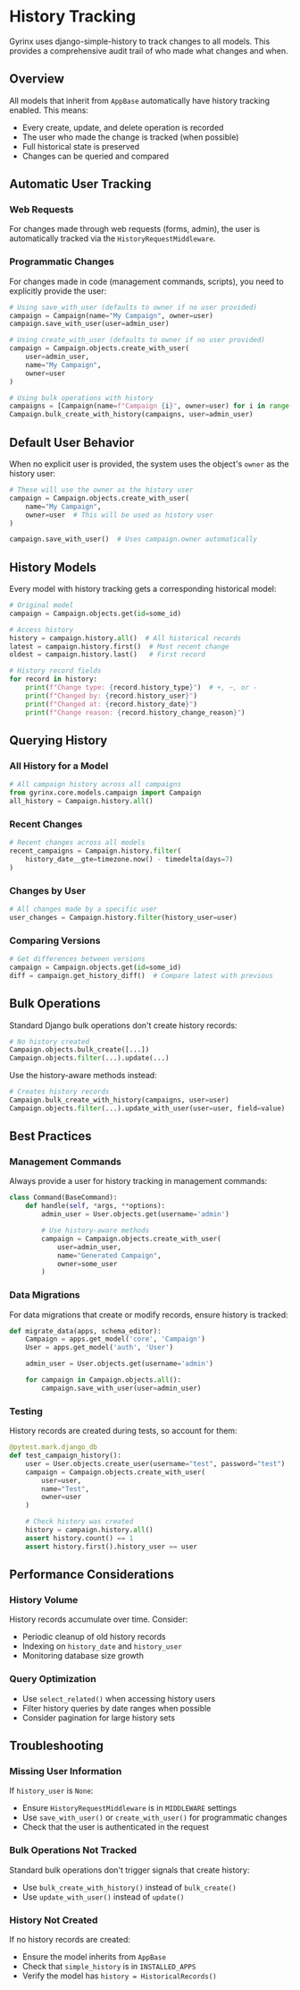 # History Tracking

Gyrinx uses django-simple-history to track changes to all models. This provides a comprehensive audit trail of who made what changes and when.

## Overview

All models that inherit from `AppBase` automatically have history tracking enabled. This means:

- Every create, update, and delete operation is recorded
- The user who made the change is tracked (when possible)
- Full historical state is preserved
- Changes can be queried and compared

## Automatic User Tracking

### Web Requests

For changes made through web requests (forms, admin), the user is automatically tracked via the `HistoryRequestMiddleware`.

### Programmatic Changes

For changes made in code (management commands, scripts), you need to explicitly provide the user:

```python
# Using save_with_user (defaults to owner if no user provided)
campaign = Campaign(name="My Campaign", owner=user)
campaign.save_with_user(user=admin_user)

# Using create_with_user (defaults to owner if no user provided)
campaign = Campaign.objects.create_with_user(
    user=admin_user,
    name="My Campaign",
    owner=user
)

# Using bulk operations with history
campaigns = [Campaign(name=f"Campaign {i}", owner=user) for i in range(3)]
Campaign.bulk_create_with_history(campaigns, user=admin_user)
```

## Default User Behavior

When no explicit user is provided, the system uses the object's `owner` as the history user:

```python
# These will use the owner as the history user
campaign = Campaign.objects.create_with_user(
    name="My Campaign",
    owner=user  # This will be used as history user
)

campaign.save_with_user()  # Uses campaign.owner automatically
```

## History Models

Every model with history tracking gets a corresponding historical model:

```python
# Original model
campaign = Campaign.objects.get(id=some_id)

# Access history
history = campaign.history.all()  # All historical records
latest = campaign.history.first()  # Most recent change
oldest = campaign.history.last()   # First record

# History record fields
for record in history:
    print(f"Change type: {record.history_type}")  # +, ~, or -
    print(f"Changed by: {record.history_user}")
    print(f"Changed at: {record.history_date}")
    print(f"Change reason: {record.history_change_reason}")
```

## Querying History

### All History for a Model

```python
# All campaign history across all campaigns
from gyrinx.core.models.campaign import Campaign
all_history = Campaign.history.all()
```

### Recent Changes

```python
# Recent changes across all models
recent_campaigns = Campaign.history.filter(
    history_date__gte=timezone.now() - timedelta(days=7)
)
```

### Changes by User

```python
# All changes made by a specific user
user_changes = Campaign.history.filter(history_user=user)
```

### Comparing Versions

```python
# Get differences between versions
campaign = Campaign.objects.get(id=some_id)
diff = campaign.get_history_diff()  # Compare latest with previous
```

## Bulk Operations

Standard Django bulk operations don't create history records:

```python
# No history created
Campaign.objects.bulk_create([...])
Campaign.objects.filter(...).update(...)
```

Use the history-aware methods instead:

```python
# Creates history records
Campaign.bulk_create_with_history(campaigns, user=user)
Campaign.objects.filter(...).update_with_user(user=user, field=value)
```

## Best Practices

### Management Commands

Always provide a user for history tracking in management commands:

```python
class Command(BaseCommand):
    def handle(self, *args, **options):
        admin_user = User.objects.get(username='admin')

        # Use history-aware methods
        campaign = Campaign.objects.create_with_user(
            user=admin_user,
            name="Generated Campaign",
            owner=some_user
        )
```

### Data Migrations

For data migrations that create or modify records, ensure history is tracked:

```python
def migrate_data(apps, schema_editor):
    Campaign = apps.get_model('core', 'Campaign')
    User = apps.get_model('auth', 'User')

    admin_user = User.objects.get(username='admin')

    for campaign in Campaign.objects.all():
        campaign.save_with_user(user=admin_user)
```

### Testing

History records are created during tests, so account for them:

```python
@pytest.mark.django_db
def test_campaign_history():
    user = User.objects.create_user(username="test", password="test")
    campaign = Campaign.objects.create_with_user(
        user=user,
        name="Test",
        owner=user
    )

    # Check history was created
    history = campaign.history.all()
    assert history.count() == 1
    assert history.first().history_user == user
```

## Performance Considerations

### History Volume

History records accumulate over time. Consider:

- Periodic cleanup of old history records
- Indexing on `history_date` and `history_user`
- Monitoring database size growth

### Query Optimization

- Use `select_related()` when accessing history users
- Filter history queries by date ranges when possible
- Consider pagination for large history sets

## Troubleshooting

### Missing User Information

If `history_user` is `None`:

- Ensure `HistoryRequestMiddleware` is in `MIDDLEWARE` settings
- Use `save_with_user()` or `create_with_user()` for programmatic changes
- Check that the user is authenticated in the request

### Bulk Operations Not Tracked

Standard bulk operations don't trigger signals that create history:

- Use `bulk_create_with_history()` instead of `bulk_create()`
- Use `update_with_user()` instead of `update()`

### History Not Created

If no history records are created:

- Ensure the model inherits from `AppBase`
- Check that `simple_history` is in `INSTALLED_APPS`
- Verify the model has `history = HistoricalRecords()`
